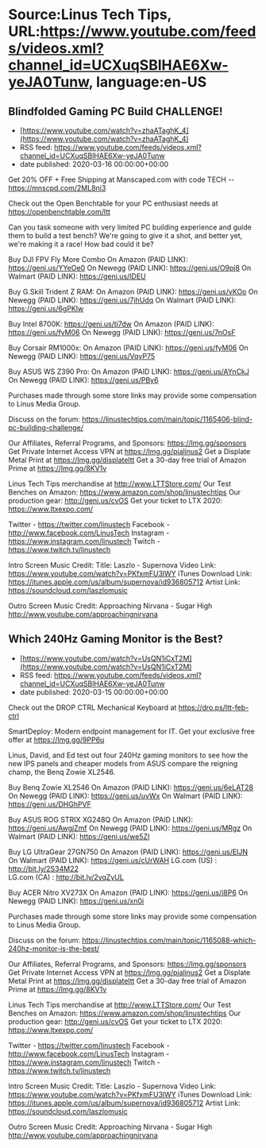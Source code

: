 # Source:Linus Tech Tips, URL:https://www.youtube.com/feeds/videos.xml?channel_id=UCXuqSBlHAE6Xw-yeJA0Tunw, language:en-US

## Blindfolded Gaming PC Build CHALLENGE!
 - [https://www.youtube.com/watch?v=zhaATaghK_4](https://www.youtube.com/watch?v=zhaATaghK_4)
 - RSS feed: https://www.youtube.com/feeds/videos.xml?channel_id=UCXuqSBlHAE6Xw-yeJA0Tunw
 - date published: 2020-03-16 00:00:00+00:00

Get 20% OFF + Free Shipping at Manscaped.com with code TECH -- https://mnscpd.com/2ML8ni3

Check out the Open Benchtable for your PC enthusiast needs at https://openbenchtable.com/ltt

Can you task someone with very limited PC building experience and guide them to build a test bench? We're going to give it a shot, and better yet, we're making it a race! How bad could it be? 

Buy DJI FPV Fly More Combo
On Amazon (PAID LINK): https://geni.us/YYeOe0
On Newegg (PAID LINK): https://geni.us/O9pj8
On Walmart (PAID LINK): https://geni.us/IDEU

Buy G.Skill Trident Z RAM:
On Amazon (PAID LINK): https://geni.us/vKOo
On Newegg (PAID LINK): https://geni.us/7jhUdq
On Walmart (PAID LINK): https://geni.us/6gPKIw

Buy Intel 8700K: https://geni.us/ti7dw
On Amazon (PAID LINK): https://geni.us/fyM06
On Newegg (PAID LINK): https://geni.us/7nOsF

Buy Corsair RM1000x: 
On Amazon (PAID LINK): https://geni.us/fyM06
On Newegg (PAID LINK): https://geni.us/VqvP75

Buy ASUS WS Z390 Pro: 
On Amazon (PAID LINK): https://geni.us/AYnCkJ
On Newegg (PAID LINK): https://geni.us/PBy6

Purchases made through some store links may provide some compensation to Linus Media Group.

Discuss on the forum: https://linustechtips.com/main/topic/1165406-blind-pc-building-challenge/

Our Affiliates, Referral Programs, and Sponsors: https://lmg.gg/sponsors
Get Private Internet Access VPN at https://lmg.gg/pialinus2
Get a Displate Metal Print at https://lmg.gg/displateltt
Get a 30-day free trial of Amazon Prime at https://lmg.gg/8KV1v

Linus Tech Tips merchandise at http://www.LTTStore.com/ 
Our Test Benches on Amazon: https://www.amazon.com/shop/linustechtips 
Our production gear: http://geni.us/cvOS
Get your ticket to LTX 2020: https://www.ltxexpo.com/

Twitter - https://twitter.com/linustech
Facebook - http://www.facebook.com/LinusTech
Instagram - https://www.instagram.com/linustech
Twitch - https://www.twitch.tv/linustech 

Intro Screen Music Credit:
Title: Laszlo - Supernova
Video Link: https://www.youtube.com/watch?v=PKfxmFU3lWY
iTunes Download Link: https://itunes.apple.com/us/album/supernova/id936805712
Artist Link: https://soundcloud.com/laszlomusic

Outro Screen Music Credit: Approaching Nirvana - Sugar High http://www.youtube.com/approachingnirvana

## Which 240Hz Gaming Monitor is the Best?
 - [https://www.youtube.com/watch?v=UsQN1iCxT2M](https://www.youtube.com/watch?v=UsQN1iCxT2M)
 - RSS feed: https://www.youtube.com/feeds/videos.xml?channel_id=UCXuqSBlHAE6Xw-yeJA0Tunw
 - date published: 2020-03-15 00:00:00+00:00

Check out the DROP CTRL Mechanical Keyboard at https://dro.ps/ltt-feb-ctrl

SmartDeploy: Modern endpoint management for IT. Get your exclusive free offer at https://lmg.gg/9PP6u 

Linus, David, and Ed test out four 240Hz gaming monitors to see how the new IPS panels and cheaper models from ASUS compare the reigning champ, the Benq Zowie XL2546.  

Buy Benq Zowie XL2546
On Amazon (PAID LINK): https://geni.us/6eLAT28
On Newegg (PAID LINK): https://geni.us/uyWx
On Walmart (PAID LINK): https://geni.us/DHGhPVF

Buy ASUS ROG STRIX XG248Q
On Amazon (PAID LINK): https://geni.us/AwgjZmf
On Newegg (PAID LINK): https://geni.us/MRgz
On Walmart (PAID LINK): https://geni.us/we5ZI

Buy LG UltraGear 27GN750
On Amazon (PAID LINK): https://geni.us/EIJN
On Walmart (PAID LINK): https://geni.us/cUrWAH
LG.com (US) : http://bit.ly/2S34M22  
LG.com (CA) : http://bit.ly/2vqZyUL

Buy ACER Nitro XV273X
On Amazon (PAID LINK): https://geni.us/i8P6
On Newegg (PAID LINK): https://geni.us/xn0i

Purchases made through some store links may provide some compensation to Linus Media Group.

Discuss on the forum: https://linustechtips.com/main/topic/1165088-which-240hz-monitor-is-the-best/

Our Affiliates, Referral Programs, and Sponsors: https://lmg.gg/sponsors
Get Private Internet Access VPN at https://lmg.gg/pialinus2
Get a Displate Metal Print at https://lmg.gg/displateltt
Get a 30-day free trial of Amazon Prime at https://lmg.gg/8KV1v

Linus Tech Tips merchandise at http://www.LTTStore.com/ 
Our Test Benches on Amazon: https://www.amazon.com/shop/linustechtips 
Our production gear: http://geni.us/cvOS
Get your ticket to LTX 2020: https://www.ltxexpo.com/

Twitter - https://twitter.com/linustech
Facebook - http://www.facebook.com/LinusTech
Instagram - https://www.instagram.com/linustech
Twitch - https://www.twitch.tv/linustech 

Intro Screen Music Credit:
Title: Laszlo - Supernova
Video Link: https://www.youtube.com/watch?v=PKfxmFU3lWY
iTunes Download Link: https://itunes.apple.com/us/album/supernova/id936805712
Artist Link: https://soundcloud.com/laszlomusic

Outro Screen Music Credit: Approaching Nirvana - Sugar High http://www.youtube.com/approachingnirvana

